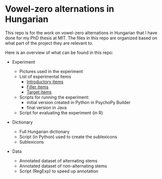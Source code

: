 # Vowel-zero alternations in Hungarian

This repo is for the work on vowel-zero alternations in Hungarian that I have done for my PhD thesis at MIT. The files in this repo are organized based on what part of the project they are relevant to. 

Here is an overview of what can be found in this repo:

* Experiment
  * Pictures used in the experiment
  * List of experimental items
    * [Introductory items](https://github.com/dtakacs-lang/dissertation/blob/6d341721dc6cd27c5182ee4f6fcfaf09e190650e/trial_data.xlsx)
    * [Filler items](https://github.com/dtakacs-lang/dissertation/blob/6d341721dc6cd27c5182ee4f6fcfaf09e190650e/Fillers.xlsx)
    * [Target items](https://github.com/dtakacs-lang/dissertation/blob/6d341721dc6cd27c5182ee4f6fcfaf09e190650e/exp_test_1.xlsx)
  * Scripts for running the experiment:
    * initial version created in Python in PsychoPy Builder
    * final version in Java
  * Script for evaluating the experiment (in R)
 
* Dictionary
  * Full Hungarian dictionary
  * Script (in Python) used to create the sublexicons
  * Sublexicons

* Data
  * Annotated dataset of alternating stems
  * Annotated dataset of non-alternating stems
  * Script (RegExp) to speed up annotation
